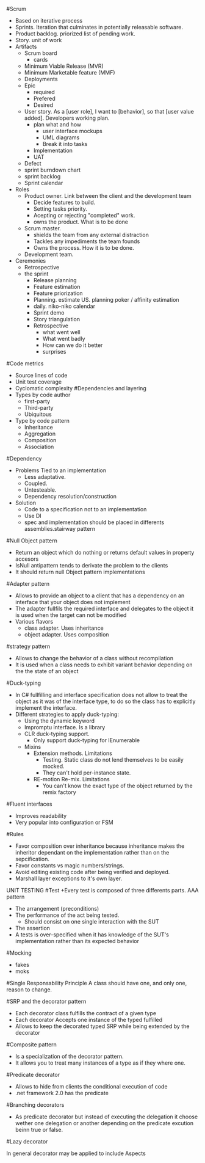 #Scrum
+ Based on iterative process
+ Sprints. Iteration that culminates in potentially releasable software.
+ Product backlog. priorized list of pending work.
+ Story. unit of work
+ Artifacts
  + Scrum board
    + cards
  + Minimum Viable Release (MVR)
  + Minimum Marketable feature (MMF)
  + Deployments
  + Epic
    + required
    + Prefered
    + Desired
  + User story. As a [user role], I want to [behavior], so that [user value added]. Developers working plan.
    + plan what and how
      + user interface mockups
      + UML diagrams
      + Break it into tasks
    + Implementation
    + UAT
  + Defect
  + sprint burndown chart
  + sprint backlog
  + Sprint calendar
+ Roles
  + Product owner. Link between the client and the development team
    + Decide features to build.
    + Setting tasks priority.
    + Acepting or rejecting "completed" work.
    + owns the product. What is to be done
  + Scrum master.
    + shields the team from any external distraction
    + Tackles any impediments the team founds
    + Owns the process. How it is to be done.
  + Development team.
+ Ceremonies
  + Retrospective
  + the sprint
    + Release planning
    + Feature estimation
    + Feature priorization
    + Planning. estimate US. planning poker / affinity estimation
    + daily. niko-niko calendar
    + Sprint demo
    + Story triangulation
    + Retrospective
      + what went well
      + What went badly
      + How can we do it better
      + surprises

#Code metrics
+ Source lines of code
+ Unit test coverage
+ Cyclomatic complexity
#Dependencies and layering
+ Types by code author
  + first-party 
  + Third-party
  + Ubiquitous
+ Type by code pattern
  + Inheritance
  + Aggregation
  + Composition
  + Association

#Dependency 
+ Problems Tied to an implementation
  + Less adaptative.
  + Coupled.
  + Untesteable.
  + Dependency resolution/construction 
+ Solution
  + Code to a specification not to an implementation
  + Use DI 
  + spec and implementation should be placed in differents assemblies.stairway pattern

#Null Object pattern
+ Return an object which do nothing or returns default values in property accesors
+ IsNull antipattern tends to derivate the problem to the clients
+ It should return null Object pattern implementations

#Adapter pattern
+ Allows to provide an object to a client that has a dependency on an interface that your object does not implement
+ The adapter fullfils the required interface and delegates to the object it is used when the target can not be modified
+ Various flavors
  + class adapter. Uses inheritance
  + object adapter. Uses composition 

#strategy pattern
+ Allows to change the behavior of a class without recompilation
+ It is used when a class needs to exhibit variant behavior depending on the the state of an object

#Duck-typing
+ In C# fullfilling and interface specification does not allow to treat the object as it was of the interface type, to do so the class has to explicitly implement the interface.
+ Different strategies to apply duck-typing:
  + Using the dynamic keyword
  + Impromptu interface. Is a library
  + CLR duck-typing support. 
    + Only support duck-typing for IEnumerable
  + Mixins
    + Extension methods. Limitations
      + Testing. Static class do not lend themselves to be easily mocked.
      + They can't hold per-instance state. 
    + RE-motion Re-mix. Limitations
      + You can't know the exact type of the object returned by the remix factory

#Fluent interfaces
+ Improves readability
+ Very popular into configuration or FSM

#Rules
+ Favor composition over inheritance because inheritance makes the inheritor dependant on the implementation rather than on the sepcification.
+ Favor constants vs magic numbers/strings.
+ Avoid editing existing code after being verified and deployed.
+ Marshall layer exceptions to it's own layer.


UNIT TESTING
#Test
+Every test is composed of three differents parts. AAA pattern
  + The arrangement (preconditions)
  + The performance of the act being tested.
    + Should consist on one single interaction with the SUT
  + The assertion
+ A tests is over-specified when it has knowledge of the SUT's implementation rather than its expected behavior

#Mocking
+ fakes
+ moks

#Single Responsability Principle
A class should have one, and only one, reason to change.

#SRP and the decorator pattern
+ Each decorator class fulfills the contract of a given type
+ Each decorator Accepts one instance of the typed fulfilled
+ Allows to keep the decorated typed SRP while being extended by the decorator

#Composite pattern
+ Is a specialization of the decorator pattern.
+ It allows you to treat many instances of a type as if they where one.

#Predicate decorator
+ Allows to hide from clients the conditional execution of code
+ .net framework 2.0 has the predicate<T>

#Branching decorators
+ As predicate decorator but instead of executing the delegation it choose wether one delegation or another depending on the predicate excution beinn true or false.

#Lazy decorator

In general decorator may be applied to include Aspects

